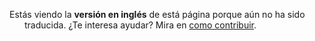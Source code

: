 ---
---

<i class="fa-solid fa-circle-info" style="margin-left: -1.5rem"></i> Estás
viendo la **versión en inglés** de está página porque aún no ha sido traducida.
¿Te interesa ayudar? Mira en [como contribuir](/docs/contributing/).

